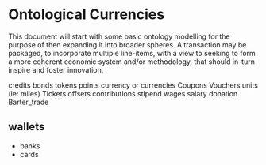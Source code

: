 # Ontological Currencies

This document will start with some basic ontology modelling for the purpose of then expanding it into broader spheres.  A transaction may be packaged, to incorporate multiple line-items, with a view to seeking to form a more coherent economic system and/or methodology, that should in-turn inspire and foster innovation.   


credits
bonds
tokens
points
currency or currencies
Coupons
Vouchers
units (ie: miles)
Tickets
offsets
contributions
stipend
wages
salary
donation
Barter_trade


## wallets
- banks
- cards
